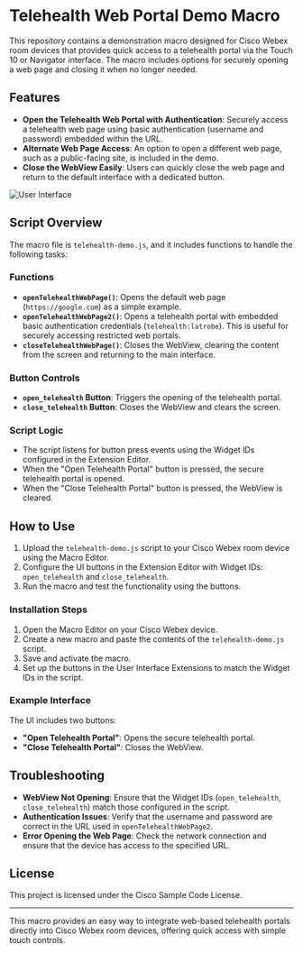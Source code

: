 # Telehealth Web Portal Demo Macro

This repository contains a demonstration macro designed for Cisco Webex room devices that provides quick access to a telehealth portal via the Touch 10 or Navigator interface. The macro includes options for securely opening a web page and closing it when no longer needed.

## Features

- **Open the Telehealth Web Portal with Authentication**: Securely access a telehealth web page using basic authentication (username and password) embedded within the URL.
- **Alternate Web Page Access**: An option to open a different web page, such as a public-facing site, is included in the demo.
- **Close the WebView Easily**: Users can quickly close the web page and return to the default interface with a dedicated button.

![User Interface](Screenshot%202024-08-23%20115858.png)

## Script Overview

The macro file is `telehealth-demo.js`, and it includes functions to handle the following tasks:

### Functions

- **`openTelehealthWebPage()`**: Opens the default web page (`https://google.com`) as a simple example.
- **`openTelehealthWebPage2()`**: Opens a telehealth portal with embedded basic authentication credentials (`telehealth:latrobe`). This is useful for securely accessing restricted web portals.
- **`closeTelehealthWebPage()`**: Closes the WebView, clearing the content from the screen and returning to the main interface.

### Button Controls

- **`open_telehealth` Button**: Triggers the opening of the telehealth portal.
- **`close_telehealth` Button**: Closes the WebView and clears the screen.

### Script Logic

- The script listens for button press events using the Widget IDs configured in the Extension Editor.
- When the "Open Telehealth Portal" button is pressed, the secure telehealth portal is opened.
- When the "Close Telehealth Portal" button is pressed, the WebView is cleared.

## How to Use

1. Upload the `telehealth-demo.js` script to your Cisco Webex room device using the Macro Editor.
2. Configure the UI buttons in the Extension Editor with Widget IDs: `open_telehealth` and `close_telehealth`.
3. Run the macro and test the functionality using the buttons.

### Installation Steps

1. Open the Macro Editor on your Cisco Webex device.
2. Create a new macro and paste the contents of the `telehealth-demo.js` script.
3. Save and activate the macro.
4. Set up the buttons in the User Interface Extensions to match the Widget IDs in the script.

### Example Interface

The UI includes two buttons:
- **"Open Telehealth Portal"**: Opens the secure telehealth portal.
- **"Close Telehealth Portal"**: Closes the WebView.

## Troubleshooting

- **WebView Not Opening**: Ensure that the Widget IDs (`open_telehealth`, `close_telehealth`) match those configured in the script.
- **Authentication Issues**: Verify that the username and password are correct in the URL used in `openTelehealthWebPage2`.
- **Error Opening the Web Page**: Check the network connection and ensure that the device has access to the specified URL.

## License

This project is licensed under the Cisco Sample Code License.

---

This macro provides an easy way to integrate web-based telehealth portals directly into Cisco Webex room devices, offering quick access with simple touch controls.
